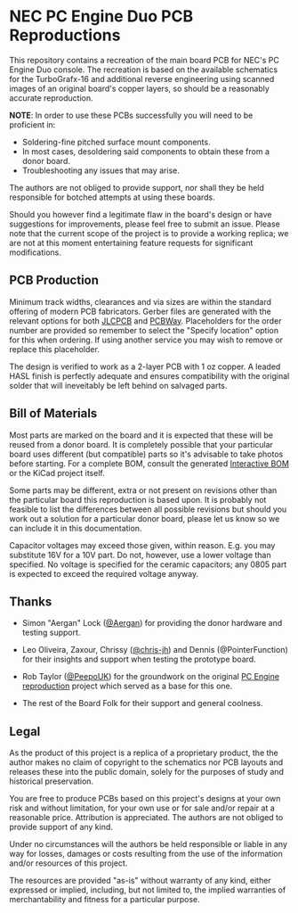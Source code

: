 # NEC PC Engine Duo PCB Reproductions

This repository contains a recreation of the main board PCB for NEC's PC
Engine Duo console. The recreation is based on the available schematics for the
TurboGrafx-16 and additional reverse engineering using scanned images of an
original board's copper layers, so should be a reasonably accurate reproduction.

**NOTE**: In order to use these PCBs successfully you will need to be proficient in:

* Soldering-fine pitched surface mount components.
* In most cases, desoldering said components to obtain these from a donor board.
* Troubleshooting any issues that may arise.

The authors are not obliged to provide support, nor shall they be held responsible
for botched attempts at using these boards.

Should you however find a legitimate flaw in the board's design or have suggestions
for improvements, please feel free to submit an issue. Please note that the current
scope of the project is to provide a working replica; we are not at this moment
entertaining feature requests for significant modifications.


## PCB Production

Minimum track widths, clearances and via sizes are within the standard
offering of modern PCB fabricators. Gerber files are generated with the relevant
options for both [JLCPCB](https://jlcpcb.com/) and [PCBWay](https://www.pcbway.com/).
Placeholders for the order number are provided so remember to select
the "Specify location" option for this when ordering. If using another service
you may wish to remove or replace this placeholder.

The design is verified to work as a 2-layer PCB with 1 oz copper. A leaded HASL
finish is perfectly adequate and ensures compatibility with the original solder
that will ineveitably be left behind on salvaged parts.


## Bill of Materials

Most parts are marked on the board and it is expected that these will be reused
from a donor board. It is completely possible that your particular board uses
different (but compatible) parts so it's advisable to take photos before starting.
For a complete BOM, consult the generated [Interactive BOM][IBOM] or the KiCad
project itself.

Some parts may be different, extra or not present on revisions other than the
particular board this reproduction is based upon. It is probably not feasible to
list the differences between all possible revisions but should you work out a
solution for a particular donor board, please let us know so we can include it in
this documentation.

Capacitor voltages may exceed those given, within reason. E.g. you may
substitute 16V for a 10V part. Do not, however, use a lower voltage than
specified. No voltage is specified for the ceramic capacitors; any 0805 part is
expected to exceed the required voltage anyway.


## Thanks

  * Simon "Aergan" Lock ([@Aergan](https://github.com/Aergan)) for providing
    the donor hardware and testing support.

  * Leo Oliveira, Zaxour, Chrissy ([@chris-jh](https://github.com/chris-jh))
    and Dennis (@PointerFunction) for their insights and support when
    testing the prototype board.

  * Rob Taylor ([@PeepoUK](https://github.com/PeepoUK)) for the groundwork
    on the original [PC Engine reproduction](https://github.com/Board-Folk/PC-Engine)
    project which served as a base for this one.

  * The rest of the Board Folk for their support and general coolness.


## Legal

As the product of this project is a replica of a proprietary product, the
the author makes no claim of copyright to the schematics nor PCB layouts and
releases these into the public domain, solely for the purposes of study and
historical preservation.

You are free to produce PCBs based on this project's designs at your own risk
and without limitation, for your own use or for sale and/or repair at a
reasonable price. Attribution is appreciated. The authors are not obliged to
provide support of any kind.

Under no circumstances will the authors be held responsible or liable in any
way for losses, damages or costs resulting from the use of the information
and/or resources of this project.

The resources are provided "as-is" without warranty of any kind, either
expressed or implied, including, but not limited to, the implied warranties
of merchantability and fitness for a particular purpose.

[IBOM]: http://htmlpreview.github.io/?https://raw.githubusercontent.com/Board-Folk/PC-Engine-Duo/master/bom/ibom.html
